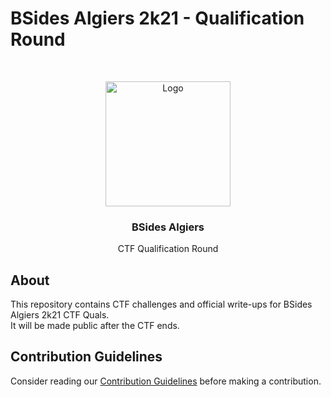 # BSides Algiers 2k21 - Qualification Round

<br/>
<p align="center">
  <a href="https://bsidesalgiers.com">
    <img src="https://res.cloudinary.com/hfz/image/upload/v1607899536/BSides_logo.png" alt="Logo" width="200">
  </a>

  <h3 align="center">BSides Algiers</h3>

  <p align="center">
    CTF Qualification Round
  </p>
</p>

## About
This repository contains CTF challenges and official write-ups for BSides Algiers 2k21 CTF Quals.  
It will be made public after the CTF ends.

## Contribution Guidelines

Consider reading our [Contribution Guidelines](CONTRIBUTING.md) before making a contribution.
